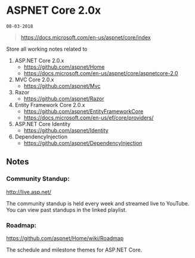# ASPNET Core 2.0x

`08-03-2018`

> https://docs.microsoft.com/en-us/aspnet/core/index

Store all working notes related to

1. ASP.NET Core 2.0.x
	- https://github.com/aspnet/Home
	- https://docs.microsoft.com/en-us/aspnet/core/aspnetcore-2.0
2. MVC Core 2.0.x
	- https://github.com/aspnet/Mvc
3. Razor
	- https://github.com/aspnet/Razor
4. Entity Framework Core 2.0.x
	- https://github.com/aspnet/EntityFrameworkCore
	- https://docs.microsoft.com/en-us/ef/core/providers/
5. ASP.NET Core Identity
	- https://github.com/aspnet/Identity
6. DependencyInjection
	- https://github.com/aspnet/DependencyInjection


## Notes


### Community Standup:
http://live.asp.net/

The community standup is held every week and streamed live to YouTube.
You can view past standups in the linked playlist.

### Roadmap:
https://github.com/aspnet/Home/wiki/Roadmap

The schedule and milestone themes for ASP.NET Core.
